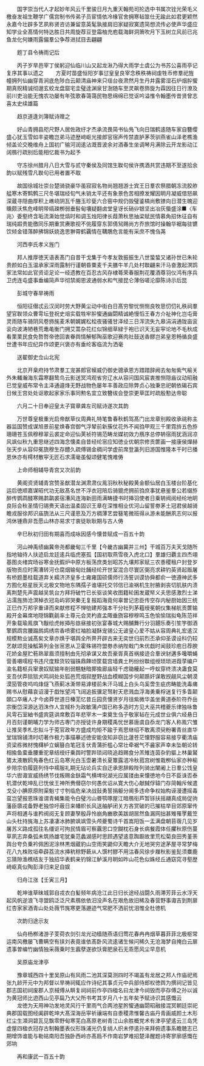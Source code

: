 <!-- { "loadSidebar": true } -->
　　国字崇当代人才起妙年风云千里骏日月九重天翰苑司抡选中书属次铨光荣毛义檄奋发祖生鞭学广儒宫制书传弟子员宦情依冷椽官舍拥寒毡筮仕无踰此如君更颖然永嘉今壮辟多艺夙称贤咨访兼留意英髦孰接肩旧家疑寂寞遗简想流传必使声华盛应知学业全髙情何特达胜日共周旋荐豆登霜柚充庖载海鲜洞箫吹月下玉树立风前已兆鱼龙化何嫌雨露偏羣公争荐进拭目去翩翩

　　题丁县令祷雨记后

　　丙子岁旱邑宰丁侯躬迎仙临川山又起龙湫乃得大雨学士虞公为书苏公喜雨亭记复序其事以遗之
　　方夏时苗盛恒阳岁事愆皇皇良宰念秩秩祷祠虔牲币修羣祀旌幢拥列仙幽穿青涧底危陟白云颠清庙神来只瑶台夜肃然月生丹井露雾湿石炉烟肸蠁期真贶精诚彻邈玄蛟龙盘窟宅圭璧逹渊泉甘澍随车至灵飙卷斾旋为霖因往日行潦及前川吏治能无愧农功屡有年弦歌春蔼蔼民物思绵绵已觉讴吟溢惟令翰墨传昔贤曾志喜太史续雄篇

　　趋京道逢刘簿赋诗赠之

　　好山青拥县咫尺野人居佐政纡才杰承流畏简书仙鳬飞向日瑞鹤逺随车家自簪缨盛心犹玉雪如丰姿瞻岂弟马迹歴﨑岖光接郎官宿声传禁直胪茅茨驯燕雀山泽老樵渔倾盖论交晚维舟上国初广输河润逺沾溉晋波余对酒春生坐调琴月满除云开龙影动江阔鴈行疏别后能相忆裁书为起予

　　守冻徐州腊月八日大雪与贰守秦侯及同馆生聫句侯许携酒共赏违期不至遂拾余韵以赋残雪凡聫句已用者置不取

　　故国徐城壮崇台楚骑骁豪华虽寂寂名物尚翘翘游士宾王日羣农祭腊朝冻流胶舴艋寒木寄鹪鹩三尺冬堪瑞经旬气未销太平还有象景色苦相撩发耀因眀月凝威借怒飙深蔵寻隠曲厚积上嶕峣阴瓦千塍玉珍甆六合窑中规仍毁璧鋈槁尚敷镣向日潜生魄迎曛颇沃焦危峰眀带缟疎栁弱垂髫甸壤疑翻卤堂皇讶长硝丱银坚出冶灰蜃盛涂■〈车兆〉委壑终含垢流澌始觉熇时和调玉烛阳律长葭萧秋思抽梁赋民情慕角招休征自有瑞纯嘏贵能徼同乐期重赏赓歌视不佻履穿东郭倩舃赐尚方乔旅馆时操翰华裾每驻镳饮倾金错落醉拂锦妖娆逸思翀霄鹤覊情在鞲鵰危言能有采庶不愧刍荛

　　河西李氏孝义旌门

　　邦人推厚徳天语表髙门自昔干戈集于今孝友敦振振生八世蛰蛰又诸孙世已朱轮贵颜如白玉温承家深雨露制行谨朝昏粟麦千夫膳牛羊几处村聫翩来汗马奋激起溟鹍家法常如此官资讵足论一经遗教在百忍古风存棣蕚荣春服荆花覆酒尊羽仪鸿有序兵卫虎连屯盛事垂编简声华彻禁阍恩波通弱水和气接昆仑薄俗嗟沦靡陈诗示后昆

　　彭城守春旱祷雨

　　恒阳征僣忒云汉闵时劳大野黄尘动中街白日髙穷黎忧恻恻良牧思忉忉礼秩祠羣望官聫领众曹雩坛登祝史俎实载牲牢肸蠁通幽閟精诚絶慢慆王春方介祉神化岂屯膏灵雨随车骑阴风卷斾旄麦禾朝娓娓松桧夜骚骚甘泽经三日浑流失九皋涓涓通陇亩衮衮向波涛陋巷荒鼃黾衡门拥艾蒿杂花红似锦细草緑于袍已识天无妄寜论地不毛秋成看栗栗民食免嗸嗸帝徳回衷眷舆情解郁陶巫歌迎赛肉社鼓送香醪岂弟皇恩畅循良盛世遭书年应纪异作颂更兴褒亦有垂纶客临流为洒毫

　　送翟御史佥山北宪

　　北京开臬府持节肃羣工宠甚郎官幙威仍御史骢承恩方踖踖辞阙去匆匆紫气榆关外朱轓瀚海东霜寒翻鸷鸟云影送冥鸿观省穷辽水从容问国风宸衷推恻隠庙议动昭融已觉皇威布常令主泽通邉烽无野战物色屡年丰善政应除弊贞心独秉忠祀朝依碣石宾日候王宫处处讴歌起家家乐事同勲名宜立致簪绂会登崇更草匡时疏殷懃达帝聪

　　六月二十日奉迎皇太子寳章龚左司赋诗遂次其韵

　　万世尊皇极重光启帝猷草仪周典礼特笔鲁春秋鹤驾髙门出龙章别殿收承祧称主器监国赞成谋旭景前星焕春宫御气浮辇前新蔟仗花外不闻驺甲观三千里霓旍五色斿珊珊苍玉佩穆穆翠云裘定命迎仙荚祯符锡范畴龙媒初效力鴈序总停辀宿雨犹涵润凉风飒似秋九重思继述四海念懐柔自昔经纶宻应知徳业优朝宗修贡篚画一接康侯燀赫张天步从容仰冕旒穆生存醴久疏傅锡金稠问学虚前席登瀛列旧游国惟隆本干时已播恩休亦有樗材散寜无匠石求濡毫虽儗颂健笔愧难俦

　　上命师相辅导青宫又次前韵

　　黄阁资贤辅青宫赞圣猷潜龙渊肃肃仪鳯羽秋秋秘殿黄金额仙居白玉楼台阶基化运后徳顺嘉谋昭代功无敌髙名世不浮衣冠陪后骑貔虎拥前驺庶事犹悬鉴羣公若缀斿醉传鹦鹉醆寒赐鹔鹴裘宿漕风连海新田雨满畴捷书时挿羽使者日乗辀阀阅经纶地眀良际会秋圣情归锡赉天语出温柔固识王章在深惟相业优河山留誓劵茅土冠君侯越骑瞻戎服徐邦识庙旒法从三尺谨恩及万方稠薄艺尝簮笔微班得从游未能酬夙志何以报鸿休锺鼎非吾愿山林亦易求寸衷徒耿耿期与古人俦

　　辛巳秋初归田有期喜而成咏因感今懐昔赋成一百五十韵

　　河山神禹绩幽冀帝尧都畿甸三千里【今畿古幽冀并三州】干城百万夫天戈随所指地轴待人扶迹启龙廷逺兵临虎塞孤【国初取燕雪夜入虎北口】羣雄归覇主四杰翊基图炎绪宾旸谷寒金抚鍜炉中原方板荡庶类划昭苏九壤邦家赋三农黍稷租户封登岁版物贡应时需漕转河仓腐烟输甸灶餔经纶开世室混合尽寰区弼亮求耕钓英贤起贩屠有桥题墨柱载道弃关繻济济皇多士雍雍国硕儒师行汤誓训谟协舜都俞一徳遵神武多方囿化枢星辰天北极文物地东隅孺子谁堪托交邻信已渝祸机生肘腋剥丧切肌肤内溃离荆楚先声震越吴筑台方拜将破竹已长驱谈笑收图籍轮囷发蔵帑义夫思感激烈士涕沾濡旌斾沧溟棹衣冠岛屿郛哭秦无复报蹈海竟何辜曽记忠臣传空存内秘厨始因三统正巳作万邦孚重译而来献修程不惮劬建邦强本干分社列茅蒩绶冕朝仪集梯航贡篚输殿开金幕席地隠锦氍毹率土尊元会灵杓直孟陬垂旒容穆穆鸣玉色愉愉瑞拟龟陈范祥开象载瑜鳯旗飞黻绘虎帐揷彤玈昼接初张宴春城大赐酺舞行分羽翿乐奏引笙竽御酒擎鹦鹉宫腰蹋鹧鸪绣帘香喷雾红袖脸凝酥宠锡公无诐皇心爱不姑从容周典礼宏逺汉规模勲业诚髙矣文章亦焕乎堪舆全所畀开辟古来无奕世归前烈丕承仰圣谟设科仍较艺献颂竞操觚第列金张宻恩从卫霍殊锡符盟劵赤纳陛戟门朱优戱时闻鼓珍庖日荐腴花娇金屋贮葧熟翠眉须擅制由先彻承谋又故吾豪胥真首祸接迹合羣谀豺遘多嚵嚼蝇营善嗫嚅程书违尺度黩货较锱铢鼎餗顷筐载宫墙粪土杇纷纷聫组绶琐琐进葭莩编户渝名籍枢兵窜隶奴赋输年削弱魑魅暗揶揄廊庙轻千虑锄耰起一呼蚁穿终溃决蛊食莫支吾伏莽狺狺犬鸣祠处处狐邑荒烟寂歴野战血模糊国步何颠踬奸谋敢觊觎风尘朝漠漠笳管夜呜呜烽燧飞燕蓟冰澌带易滹楼前朱汗马城上白头乌奚啻生疵疠畴能洗毒痡赐书从慰藉哀诏漫于戱怅望鸿飞阔追扳骥足驽射天悲溅血浮海勇乗桴迷复行多眚颠頣口卒瘏人才今卤莽世道日榛芜忆昔丘园贲懐贤岁月徂紫微华盖坐黄道泰阶符乔岳宗衡岱深源达泗洙作人宜棫朴为政敏蒲卢国已称多造时方见大巫共稽夔乐律独咏鲁风雩石室紬书盛宾筵讲席敷百年悲宰木一束奠生刍子敬家毡在元成世业俱六经悬日月百刻谨朝晡力学为师古専门亦授徒许身期稷禹忧世慕唐虞自忝龙门客人称鳯穴雏让推吴季札忠拟斗于莵官政年方盛成均矩不踰于焉思继绍不敢离须臾粉署青丝直华堂瑞锦铺清时叨著作极力事描摹述徳安能伋知非窃比蘧苍茫懐野服容易接亨衢清庙资梁栋微材愧欂栌立螭簮白笔冠豸伏青蒲折槛心常壮牵裾气不麄家声幸未坠朝论转相揄鱼槖垂腰重驼章结绶纡乗舆时警跸琐闼晓追趋赐食分羔雉连茵杂豹貙上林巢鸑鷟太液散鸥鳬春色红云岛寒光白玉壶暑清长夏簟露浥冷秋菰宫树惟栽栁仙家亦种榆步陪宗伯履筵列侍中襦服礼期无玷论兵实自迂承恩辞殿陛列骑出闉阇上日羣公饯皇华六辔诹宣威扬绣节伐叛赐金鈇霜气横埤堄湖光应属镂由来懐徳地今日不臣诛否泰机潜伏乾坤乱已怃侯王神所赉僣窃尔何愚优诏从寛大伤心献馘俘辕门存简翰斥候遣戈殳小腆原原附渠魁寸寸刳临危亲决战鼔勇誓捐躯分阃多违命争权始构诬漫遭摇毒虿岂望报恩珠谁谓青蝇集能令白璧污山昬鹗啄屋江暗鴈衔芦暂铩扶摇翮真成局促驹藩臣隳戎备野老独惊吁蔽日来幡帜长风送舳舻闭关方吝赏破的已摧枯举目郊原窜传声将相逋与谁矜阀阅无复顾妻孥殷冔怜崩角豳歌美跋胡居然鱼漏网拙甚雉罹罦戴笠山头杜持旄海上苏凄凄冰肺腑飒飒雪头颅夔蜀诗千首嵩阳饭一盂满盘朝苜蓿几见岁屠苏义路成孤往名缰讵可拘民情眉可察覊思口空餬枕石身长病餐霞体任臞秋原伤蔓草夙志弃桑弧未筑扬雄宅犹乗范蠡湖感时思顾遇望逺意踟蹰故里荒松菊良田秀堇荼舆台夸负乗衿佩困泥涂林黒烟蔵豹山空雨笑鼯仰天瞻大介无地哭穷途茅屋寻常梦梅花八九株败垣牵薜荔流水挿秔稌野蔌从人馔村醪不用沽春风徐步屧秋影鉴髭须麋鹿忘猜隙渔樵结友于独招华表鹤亲钓锦江鲈溪月眀如昨山花色似姝经丘通窈窕寻壑歴﨑岖真似陶彭泽归来足自娱

　　归舟江涨【壬寅三月】

　　乾坤谁草昧城郭自戎衣白髪频年病沧江此日归长途经战闘久雨滞芳菲云水浮天起风帆逆浪飞寻盟鸥泛泛尺素鴈依依汨没声名在艰危故旧稀及春营野事诹吉到荆扉红杏家家酒青山处处薇节旄寒更落遯迹气常肥不洒前忧泪惟全杜徳机

　　次韵归途示友

　　仙舟杨栁渚游子芰荷衣剑引龙光动樯随燕语归莺花春冉冉烟草暮菲菲北极枢常运南风檄屡飞曹瞒空有挟刘表竟谁依髙卧风流逺诸生候问稀久无沧海梦自掩白云扉遗事曽编竹幽情独采薇乗时生蠧孽遂欲饫膏肥泉石无乖愿风尘早息机

　　吴原庙龙津亭

　　豫章城西四十里吴原山有风雨二池其深莫测四时不竭盖有龙居之邦人作庙祀焉张九龄开元中为邦督以旱祷祠辄应作诗纪其事贞元中兵部侍郎权徳舆为撰祠记皆见郡志国初祠废郡人京棫傅从畊复祠祠前作亭四楹名曰龙津今祠毁而亭存傅之孙以诚为黄冠师比逰西山见亭扁乃大父所书考其岁月八十五年矣予赋诗识其感慨云
　　龙徳为天用神功发地灵风行千里雨气合两池星肹蠁通幽閟昭融接混冥朝廷崇祀典郡国载图经阖辟乾坤大髙深海岳寜祈禳端有自黍稷肃惟馨古庙丹青画威颜土木形红尘生澒洞碧瓦见飘零野甸寒芜白髙原老树青江山余胜概党术有津亭望逺云三岛凭虚屋四楹衣冠存古制翰墨表仪形珠浦光仍复绡人织未停逺孙来拜俯遗事系瞻聴志已期增饰谁能与勒铭南阳吾独卧西岭亦髙扃不作南岩梦难招楚泽醒题诗寄寥廓感慨在郊垧

　　再和康武一百五十韵

